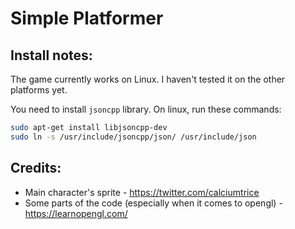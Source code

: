 # Simple Platformer

## Install notes:
The game currently works on Linux. I haven't tested it on the other platforms yet.

You need to install `jsoncpp` library. On linux, run these commands:

```bash
sudo apt-get install libjsoncpp-dev
sudo ln -s /usr/include/jsoncpp/json/ /usr/include/json
```

## Credits:
- Main character's sprite - https://twitter.com/calciumtrice
- Some parts of the code (especially when it comes to opengl) - https://learnopengl.com/